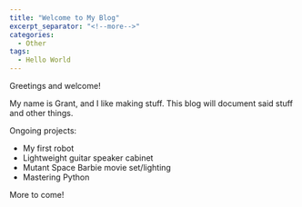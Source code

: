 ```yaml
---
title: "Welcome to My Blog"
excerpt_separator: "<!--more-->"
categories:
  - Other
tags:
  - Hello World
---
```


Greetings and welcome!

My name is Grant, and I like making stuff. This blog will document said stuff and other things.


Ongoing projects:

  * My first robot
  * Lightweight guitar speaker cabinet
  * Mutant Space Barbie movie set/lighting
  * Mastering Python


More to come!